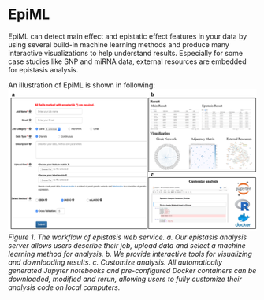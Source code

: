 # EpiML

EpiML can detect main effect and epistatic effect features in your data by using several build-in machine learning methods and produce many interactive visualizations to help understand results. Especially for some case studies like SNP and miRNA data, external resources are embedded for epistasis analysis. 

An illustration of EpiML is shown in following:
![alt text](EpiML/static/img/help/epiml.png)
*Figure 1. The workflow of epistasis web service. a. Our epistasis analysis server allows users describe their job, upload data and select a machine learning method for analysis. b. We provide interactive tools for visualizing and downloading results. c. Customize analysis. All automatically generated Jupyter notebooks and pre-configured Docker containers can be downloaded, modified and rerun, allowing users to fully customize their analysis code on local computers.*
